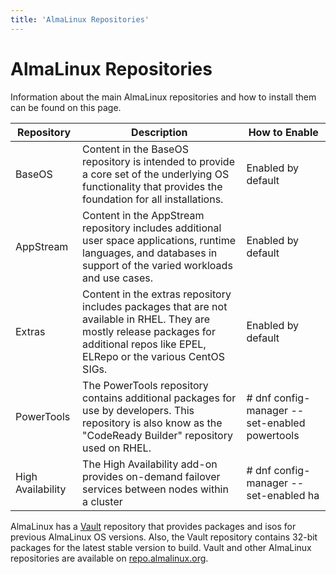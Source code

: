 ```yaml
---
title: 'AlmaLinux Repositories'
---
```

# AlmaLinux Repositories

Information about the main AlmaLinux repositories and how to install them can be found on this page. 

| Repository | Description | How to Enable |
| --- | --- | --- |
| BaseOS | Content in the BaseOS repository is intended to provide a core set of the underlying OS functionality that provides the foundation for all installations. | Enabled by default |
| AppStream | Content in the AppStream repository includes additional user space applications, runtime languages, and databases in support of the varied workloads and use cases. | Enabled by default |
| Extras | Content in the extras repository includes packages that are not available in RHEL. They are mostly release packages for additional repos like EPEL, ELRepo or the various CentOS SIGs. | Enabled by default |
| PowerTools | The PowerTools repository contains additional packages for use by developers. This repository is also know as the "CodeReady Builder" repository used on RHEL.| # dnf config-manager --set-enabled powertools |
| High Availability | The High Availability add-on provides on-demand failover services between nodes within a cluster | # dnf config-manager --set-enabled ha | 

AlmaLinux has a [Vault](http://repo.almalinux.org/vault/) repository that provides packages and isos for previous AlmaLinux OS versions. Also, the Vault repository contains 32-bit packages for the latest stable version to build.  Vault and other AlmaLinux repositories are available on [repo.almalinux.org](http://repo.almalinux.org/). 
